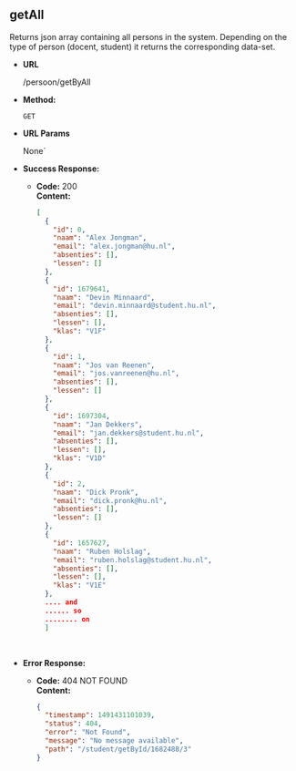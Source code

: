 **getAll**
----

Returns json array containing all persons in the system. Depending on the type of person (docent, student) it returns the corresponding data-set.

* **URL**

  /persoon/getByAll

* **Method:**

  `GET` 

* **URL Params**

   None`

* **Success Response:**

  * **Code:** 200 <br />
    **Content:** 

    ```json
    [
      {
        "id": 0,
        "naam": "Alex Jongman",
        "email": "alex.jongman@hu.nl",
        "absenties": [],
        "lessen": []
      },
      {
        "id": 1679641,
        "naam": "Devin Minnaard",
        "email": "devin.minnaard@student.hu.nl",
        "absenties": [],
        "lessen": [],
        "klas": "V1F"
      },
      {
        "id": 1,
        "naam": "Jos van Reenen",
        "email": "jos.vanreenen@hu.nl",
        "absenties": [],
        "lessen": []
      },
      {
        "id": 1697304,
        "naam": "Jan Dekkers",
        "email": "jan.dekkers@student.hu.nl",
        "absenties": [],
        "lessen": [],
        "klas": "V1D"
      },
      {
        "id": 2,
        "naam": "Dick Pronk",
        "email": "dick.pronk@hu.nl",
        "absenties": [],
        "lessen": []
      },
      {
        "id": 1657627,
        "naam": "Ruben Holslag",
        "email": "ruben.holslag@student.hu.nl",
        "absenties": [],
        "lessen": [],
        "klas": "V1E"
      },
      .... and
      ...... so
      ........ on
      ]
    ```

    ​

* **Error Response:**

  * **Code:** 404 NOT FOUND <br />
    **Content:**

    ```json
    {
      "timestamp": 1491431101039,
      "status": 404,
      "error": "Not Found",
      "message": "No message available",
      "path": "/student/getById/1682488/3"
    }
    ```
